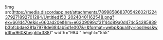 !img src(https://media.discordapp.net/attachments/789985868370542602/1224379271892701284/Untitled150_20240401162548.png?ex=661d470e&is=660ad20e&hm=e6309099cf31f44d89a0d474c54385839b3bfcbdae281a7978de684ab5d1e007&=&format=webp&quality=lossless&width=960&height=388)" width="984 " height="555"

